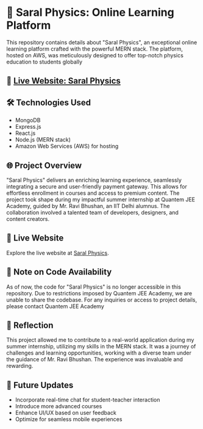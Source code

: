 
# 🌟 Saral Physics: Online Learning Platform

This repository contains details about "Saral Physics", an exceptional online learning platform crafted with the powerful MERN stack. The platform, hosted on AWS, was meticulously designed to offer top-notch physics education to students globally

## 🚀 [Live Website: Saral Physics](https://www.saralphysics.com/)

## 🛠️ Technologies Used

- MongoDB
- Express.js
- React.js
- Node.js (MERN stack)
- Amazon Web Services (AWS) for hosting

## 🌐 Project Overview

"Saral Physics" delivers an enriching learning experience, seamlessly integrating a secure and user-friendly payment gateway. This allows for effortless enrollment in courses and access to premium content. The project took shape during my impactful summer internship at Quantem JEE Academy, guided by Mr. Ravi Bhushan, an IIT Delhi alumnus. The collaboration involved a talented team of developers, designers, and content creators.

## 🌈 Live Website

Explore the live website at [Saral Physics](https://www.saralphysics.com/).

## 🚧 Note on Code Availability

As of now, the code for "Saral Physics" is no longer accessible in this repository. Due to restrictions imposed by Quantem JEE Academy, we are unable to share the codebase. For any inquiries or access to project details, please contact Quantem JEE Academy

## 🌌 Reflection

This project allowed me to contribute to a real-world application during my summer internship, utilizing my skills in the MERN stack. It was a journey of challenges and learning opportunities, working with a diverse team under the guidance of Mr. Ravi Bhushan. The experience was invaluable and rewarding.

## 🔮 Future Updates

- Incorporate real-time chat for student-teacher interaction
- Introduce more advanced courses
- Enhance UI/UX based on user feedback
- Optimize for seamless mobile experiences
```
